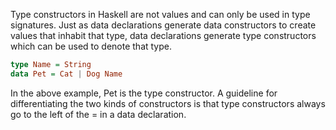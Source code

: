 Type constructors in Haskell are not values and can only be used in type signatures. Just as data declarations generate data constructors to create values that inhabit that type, data declarations generate type constructors which can be used to denote that type.
```Haskell
type Name = String
data Pet = Cat | Dog Name
```
In the above example, Pet is the type constructor. A guideline for differentiating the two kinds of constructors is that type constructors always go to the left of the = in a data declaration.
